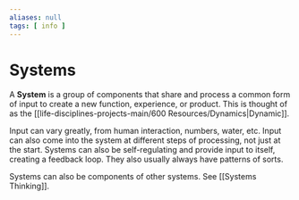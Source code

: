 ```yaml
---
aliases: null
tags: [ info ]
---
```

# Systems
A **System** is a group of components that share and process a common form of input to create a new function, experience, or product. This is thought of as the [[life-disciplines-projects-main/600 Resources/Dynamics|Dynamic]].

Input can vary greatly, from human interaction, numbers, water, etc. Input can also come into the system at different steps of processing, not just at the start. Systems can also be self-regulating and provide input to itself, creating a feedback loop. They also usually always have patterns of sorts.

Systems can also be components of other systems. See [[Systems Thinking]].